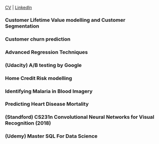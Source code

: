 [CV](http://github.com) | [LinkedIn](http://github.com)

### Customer Lifetime Value modelling and Customer Segmentation

### Customer churn prediction

### Advanced Regression Techniques

### (Udacity) A/B testing by Google

### Home Credit Risk modelling

### Identifying Malaria in Blood Imagery

### Predicting Heart Disease Mortality

### (Standford) CS231n Convolutional Neural Networks for Visual Recognition (2018)

### (Udemy) Master SQL For Data Science 
